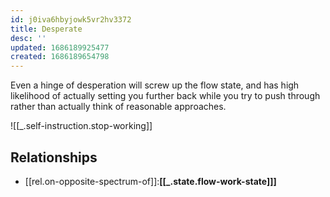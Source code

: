 ```yaml
---
id: j0iva6hbyjowk5vr2hv3372
title: Desperate
desc: ''
updated: 1686189925477
created: 1686189654798
---
```


Even a hinge of desperation will screw up the flow state, and has high likelihood of actually setting you further back while you try to push through rather than actually think of reasonable approaches. 

![[_.self-instruction.stop-working]]

## Relationships
- [[rel.on-opposite-spectrum-of]]:**[[_.state.flow-work-state]]]**